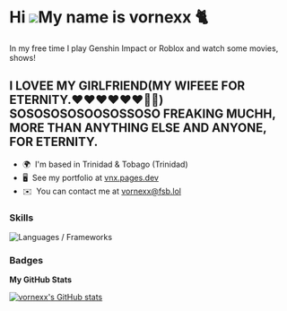 Hi ![](https://user-images.githubusercontent.com/18350557/176309783-0785949b-9127-417c-8b55-ab5a4333674e.gif)My name is vornexx 🐈
===============================================================================================================================

In my free time I play Genshin Impact or Roblox and watch some movies, shows! 
## **I LOVEE MY GIRLFRIEND(MY WIFEEE FOR ETERNITY.❤️❤️❤️❤️❤️❤️💍💍) SOSOSOSOSOOSOSSOSO FREAKING MUCHH, MORE THAN ANYTHING ELSE AND ANYONE, FOR ETERNITY.**

* 🌍  I'm based in Trinidad & Tobago (Trinidad)
* 🖥️  See my portfolio at [vnx.pages.dev](http://vnx.pages.dev)
* ✉️  You can contact me at [vornexx@fsb.lol](mailto:vornexx@fsb.lol)

### Skills


<p align="left">
<img alt="Languages / Frameworks" src="https://skillicons.dev/icons?i=html,astro,css,js,ts,md&perline=13">
</p>

### Badges

<b>My GitHub Stats</b>

<a href="http://www.github.com/vornexx"><img src="https://github-readme-stats.vercel.app/api?username=vornexx&show_icons=true&hide=stars,issues,&count_private=true&title_color=0891b2&text_color=ffffff&icon_color=0891b2&bg_color=1c1917&hide_border=true&show_icons=true" alt="vornexx's GitHub stats" /></a>
